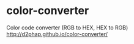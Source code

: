 # color-converter
Color code converter (RGB to HEX, HEX to RGB)
http://d2phap.github.io/color-converter/
